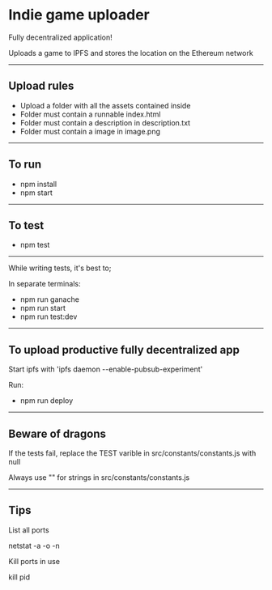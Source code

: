 <h1>Indie game uploader</h1>
<p>Fully decentralized application!</p>
<p>Uploads a game to IPFS and stores the location on the Ethereum network</p>
<hr/>
<h2>Upload rules</h2>
<ul>
    <li>
        Upload a folder with all the assets contained inside
    </li>
    <li>
        Folder must contain a runnable index.html
    </li>
    <li>
        Folder must contain a description in description.txt
    </li>
    <li>
        Folder must contain a image in image.png
    </li>
</ul>
<hr/>
<h2>To run</h2>
<ul>
    <li>
        npm install
    </li>
    <li>
        npm start
    </li>
</ul>
<hr/>
<h2>To test</h2>
<ul>
    <li>
        npm test
    </li>
</ul>
<hr/>
<p>While writing tests, it's best to;</p>
<p>In separate terminals:</p>
<ul>
    <li>
        npm run ganache
    </li>
    <li>
        npm run start
    </li>
    <li>
        npm run test:dev
    </li>
</ul>
<hr/>
<h2>To upload productive fully decentralized app</h2>
<p>Start ipfs with 'ipfs daemon --enable-pubsub-experiment'</p>
<p>Run:</p>
<ul>
    <li>
        npm run deploy
    </li>
</ul>
<hr/>
<h2>Beware of dragons</h2>
<p>If the tests fail, replace the TEST varible in src/constants/constants.js with null</p>
<p>Always use "" for strings in src/constants/constants.js</p>
<hr/>
<h2>Tips</h2>
<p>List all ports</p>
<p>netstat -a -o -n</p>
<p>Kill ports in use</p>
<p>kill pid</p>